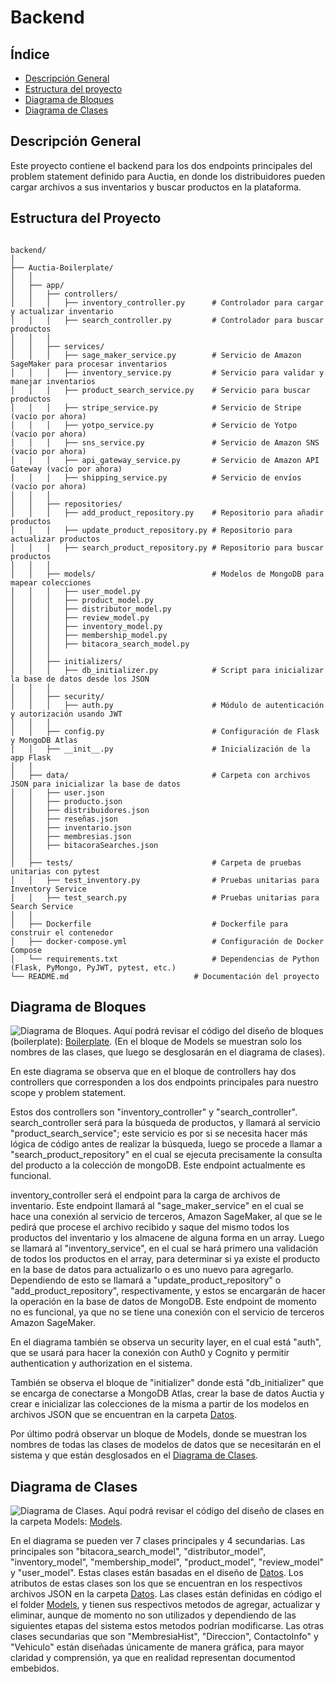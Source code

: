 # Backend

## Índice
- [Descripción General](#descripción-general)
- [Estructura del proyecto](#estructura-del-proyecto)
- [Diagrama de Bloques](#diaframa-de-bloques)
- [Diagrama de Clases](#diagrama-de-clases)


## Descripción General

Este proyecto contiene el backend para los dos endpoints principales del problem statement definido para Auctia, en donde los distribuidores pueden cargar archivos a sus inventarios y buscar productos en la plataforma.

## Estructura del Proyecto

```plaintext

backend/
│
├── Auctia-Boilerplate/
│   │
│   ├── app/
│   │   ├── controllers/
│   │   │   ├── inventory_controller.py      # Controlador para cargar y actualizar inventario
│   │   │   ├── search_controller.py         # Controlador para buscar productos
│   │   │
│   │   ├── services/
│   │   │   ├── sage_maker_service.py        # Servicio de Amazon SageMaker para procesar inventarios
│   │   │   ├── inventory_service.py         # Servicio para validar y manejar inventarios
│   │   │   ├── product_search_service.py    # Servicio para buscar productos
│   │   │   ├── stripe_service.py            # Servicio de Stripe (vacío por ahora)
│   │   │   ├── yotpo_service.py             # Servicio de Yotpo (vacío por ahora)
│   │   │   ├── sns_service.py               # Servicio de Amazon SNS (vacío por ahora)
│   │   │   ├── api_gateway_service.py       # Servicio de Amazon API Gateway (vacío por ahora)
│   │   │   ├── shipping_service.py          # Servicio de envíos (vacío por ahora)
│   │   │
│   │   ├── repositories/
│   │   │   ├── add_product_repository.py    # Repositorio para añadir productos
│   │   │   ├── update_product_repository.py # Repositorio para actualizar productos
│   │   │   ├── search_product_repository.py # Repositorio para buscar productos
│   │   │
│   │   ├── models/                          # Modelos de MongoDB para mapear colecciones
│   │   │   ├── user_model.py
│   │   │   ├── product_model.py
│   │   │   ├── distributor_model.py
│   │   │   ├── review_model.py
│   │   │   ├── inventory_model.py
│   │   │   ├── membership_model.py
│   │   │   ├── bitacora_search_model.py
│   │   │
│   │   ├── initializers/
│   │   │   ├── db_initializer.py            # Script para inicializar la base de datos desde los JSON
│   │   │
│   │   ├── security/
│   │   │   ├── auth.py                      # Módulo de autenticación y autorización usando JWT
│   │   │
│   │   ├── config.py                        # Configuración de Flask y MongoDB Atlas
│   │   ├── __init__.py                      # Inicialización de la app Flask
│   │
│   ├── data/                                # Carpeta con archivos JSON para inicializar la base de datos
│   │   ├── user.json
│   │   ├── producto.json
│   │   ├── distribuidores.json
│   │   ├── reseñas.json
│   │   ├── inventario.json
│   │   ├── membresias.json
│   │   ├── bitacoraSearches.json
│   │
│   ├── tests/                               # Carpeta de pruebas unitarias con pytest
│   │   ├── test_inventory.py                # Pruebas unitarias para Inventory Service
│   │   ├── test_search.py                   # Pruebas unitarias para Search Service
│   │
│   ├── Dockerfile                           # Dockerfile para construir el contenedor
│   ├── docker-compose.yml                   # Configuración de Docker Compose
│   └── requirements.txt                     # Dependencias de Python (Flask, PyMongo, PyJWT, pytest, etc.)
└── README.md                            # Documentación del proyecto
```

## Diagrama de Bloques

![Diagrama de Bloques.](auctia/images/Diagrama-Bloques.png)
Aquí podrá revisar el código del diseño de bloques (boilerplate): [Boilerplate](./backend/Auctia-Boilerplate/app). (En el bloque de Models se muestran solo los nombres de las clases, que luego se desglosarán en el diagrama de clases).



En este diagrama se observa que en el bloque de controllers hay dos controllers que corresponden a los dos endpoints principales para nuestro scope y problem statement. 

Estos dos controllers son "inventory_controller" y "search_controller". search_controller será para la búsqueda de productos, y llamará al servicio "product_search_service"; este servicio es por si se necesita hacer más lógica de código antes de realizar la búsqueda, luego se procede a llamar a "search_product_repository" en el cual se ejecuta precisamente la consulta del producto a la colección de mongoDB. Este endpoint actualmente es funcional.

inventory_controller será el endpoint para la carga de archivos de inventario. Este endpoint llamará al "sage_maker_service" en el cual se hace una conexión al servicio de terceros, Amazon SageMaker, al que se le pedirá que procese el archivo recibido y saque del mismo todos los productos del inventario y los almacene de alguna forma en un array. Luego se llamará al "inventory_service", en el cual se hará primero una validación de todos los productos en el array, para determinar si ya existe el producto en la base de datos para actualizarlo o es uno nuevo para agregarlo. Dependiendo de esto se llamará a "update_product_repository" o "add_product_repository", respectivamente, y estos se encargarán de hacer la operación en la base de datos de MongoDB. Este endpoint de momento no es funcional, ya que no se tiene una conexión con el servicio de terceros Amazon SageMaker.


En el diagrama también se observa un security layer, en el cual está "auth", que se usará para hacer la conexión con Auth0 y Cognito y permitir authentication y authorization en el sistema.

También se observa el bloque de "initializer" donde está "db_initializer" que se encarga de conectarse a MongoDB Atlas, crear la base de datos Auctia y crear e inicializar las colecciones de la misma a partir de los modelos en archivos JSON que se encuentran en la carpeta [Datos](./backend/Auctia-Boilerplate/data).

Por último podrá observar un bloque de Models, donde se muestran los nombres de todas las clases de modelos de datos que se necesitarán en el sistema y que están desglosados en el [Diagrama de Clases](#diagrama-de-clases). 


## Diagrama de Clases

![Diagrama de Clases.](auctia/images/Diagrama-Clases.jpg)
Aquí podrá revisar el código del diseño de clases en la carpeta Models: [Models](./backend/Auctia-Boilerplate/app/models).


En el diagrama se pueden ver 7 clases principales y 4 secundarias. Las principales son "bitacora_search_model", "distributor_model", "inventory_model", "membership_model", "product_model", "review_model" y "user_model". Estas clases están basadas en el diseño de [Datos](./backend/Auctia-Boilerplate/data). Los atributos de estas clases son los que se encuentran en los respectivos archivos JSON en la carpeta [Datos](./backend/Auctia-Boilerplate/data). Las clases están definidas en código el el folder [Models](./backend/Auctia-Boilerplate/app/models), y tienen sus respectivos metodos de agregar, actualizar y eliminar, aunque de momento no son utilizados y dependiendo de las siguientes etapas del sistema estos metodos podrían modificarse. Las otras clases secundarias que son "MembresiaHist", "Direccion", ContactoInfo" y "Vehiculo" están diseñadas únicamente de manera gráfica, para mayor claridad y comprensión, ya que en realidad representan documentod embebidos.
